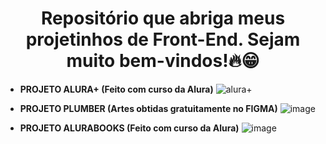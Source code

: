 <h1 align="center"> Repositório que abriga meus projetinhos de Front-End. Sejam muito bem-vindos!🔥😁 </h1>

- **PROJETO ALURA+ (Feito com curso da Alura)**
![alura+](https://github.com/sailegomes/Projetos_FrontEnd/assets/123494424/e965ed32-aa07-454c-876a-3fc013e2387a)

- **PROJETO PLUMBER (Artes obtidas gratuitamente no FIGMA)**
![image](https://github.com/user-attachments/assets/ecc7fb10-622e-4bee-940a-6dd219ea5c49)

- **PROJETO ALURABOOKS (Feito com curso da Alura)**
![image](https://github.com/user-attachments/assets/c28b489d-aeee-4839-9ba5-c3b025eda668)

